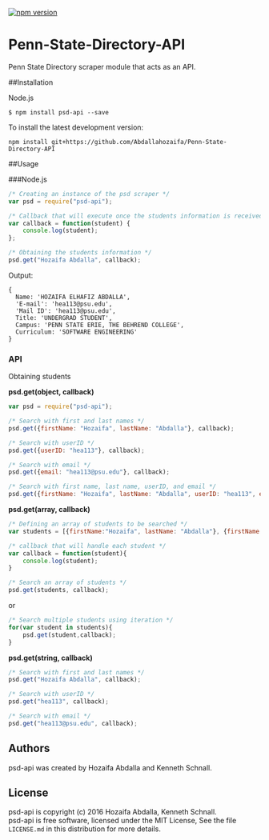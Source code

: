 [![npm version](https://badge.fury.io/js/psd-api.svg)](https://badge.fury.io/js/psd-api)
# Penn-State-Directory-API
Penn State Directory scraper module that acts as an API.

##Installation

Node.js
```
$ npm install psd-api --save
```

To install the latest development version:
```
npm install git+https://github.com/Abdallahozaifa/Penn-State-Directory-API
```

##Usage

###Node.js

```javascript
/* Creating an instance of the psd scraper */
var psd = require("psd-api");

/* Callback that will execute once the students information is received */
var callback = function(student) {    
    console.log(student);
};

/* Obtaining the students information */
psd.get("Hozaifa Abdalla", callback);
```

Output:
```
{ 
  Name: 'HOZAIFA ELHAFIZ ABDALLA',
  'E-mail': 'hea113@psu.edu',
  'Mail ID': 'hea113@psu.edu',
  Title: 'UNDERGRAD STUDENT',
  Campus: 'PENN STATE ERIE, THE BEHREND COLLEGE',
  Curriculum: 'SOFTWARE ENGINEERING' 
}

```
### API

Obtaining students

**psd.get(object, callback)**
```javascript
var psd = require("psd-api");

/* Search with first and last names */
psd.get({firstName: "Hozaifa", lastName: "Abdalla"}, callback);

/* Search with userID */
psd.get({userID: "hea113"}, callback);

/* Search with email */
psd.get({email: "hea113@psu.edu"}, callback);

/* Search with first name, last name, userID, and email */
psd.get({firstName: "Hozaifa", lastName: "Abdalla", userID: "hea113", email: "hea113@psu.edu"}, callback);
```

**psd.get(array, callback)**

```javascript
/* Defining an array of students to be searched */
var students = [{firstName:"Hozaifa", lastName: "Abdalla"}, {firstName: "Kenneth", lastName: "Schnall"}];

/* callback that will handle each student */
var callback = function(student){
    console.log(student);
}

/* Search an array of students */
psd.get(students, callback);

```
or
```javascript
/* Search multiple students using iteration */
for(var student in students){
    psd.get(student,callback);
}
```

**psd.get(string, callback)**
```javascript
/* Search with first and last names */
psd.get("Hozaifa Abdalla", callback);

/* Search with userID */
psd.get("hea113", callback);

/* Search with email */
psd.get("hea113@psu.edu", callback);
```

Authors
-------
psd-api was created by Hozaifa Abdalla and Kenneth Schnall.

License
-------

psd-api is copyright (c) 2016 Hozaifa Abdalla, Kenneth Schnall. <br>psd-api is free software, licensed under the MIT License, See the file `LICENSE.md` in this distribution for more details.



